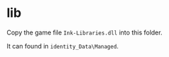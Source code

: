 # lib

Copy the game file `Ink-Libraries.dll` into this folder.

It can found in `identity_Data\Managed`.
